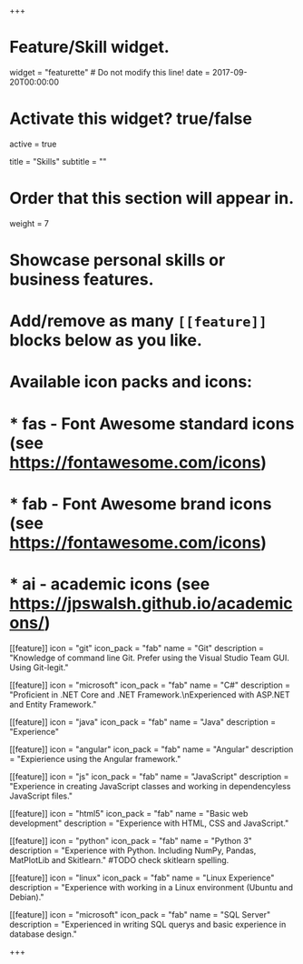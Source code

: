 +++
# Feature/Skill widget.
widget = "featurette"  # Do not modify this line!
date = 2017-09-20T00:00:00

# Activate this widget? true/false
active = true

title = "Skills"
subtitle = ""

# Order that this section will appear in.
weight = 7

# Showcase personal skills or business features.
# 
# Add/remove as many `[[feature]]` blocks below as you like.
# 
# Available icon packs and icons:
# * fas - Font Awesome standard icons (see https://fontawesome.com/icons)
# * fab - Font Awesome brand icons (see https://fontawesome.com/icons)
# * ai - academic icons (see https://jpswalsh.github.io/academicons/)

[[feature]]
  icon = "git"
  icon_pack = "fab"
  name = "Git"
  description = "Knowledge of command line Git. Prefer using the Visual Studio Team GUI. Using Git-legit."
  
[[feature]]
  icon = "microsoft"
  icon_pack = "fab"
  name = "C#"
  description = "Proficient in .NET Core and .NET Framework.\nExperienced with ASP.NET and Entity Framework."  
  
[[feature]]
  icon = "java"
  icon_pack = "fab"
  name = "Java"
  description = "Experience"

[[feature]]
  icon = "angular"
  icon_pack = "fab"
  name = "Angular"
  description = "Expierience using the Angular framework."

[[feature]]
  icon = "js"
  icon_pack = "fab"
  name = "JavaScript"
  description = "Experience in creating JavaScript classes and working in dependencyless JavaScript files."

[[feature]]
  icon = "html5"
  icon_pack = "fab"
  name = "Basic web development"
  description = "Experience with HTML, CSS and JavaScript."

[[feature]]
  icon = "python"
  icon_pack = "fab"
  name = "Python 3"
  description = "Experience with Python. Including NumPy, Pandas, MatPlotLib and Skitlearn."
  #TODO check skitlearn spelling.

  [[feature]]
  icon = "linux"
  icon_pack = "fab"
  name = "Linux Experience"
  description = "Experience with working in a Linux environment (Ubuntu and Debian)."

[[feature]]
  icon = "microsoft"
  icon_pack = "fab"
  name = "SQL Server"
  description = "Experienced in writing SQL querys and basic experience in database design."


+++